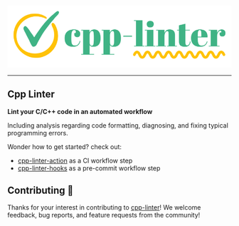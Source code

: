 <p align="center">
    <img src="/assets/readme-banner-small.png" min-width="320" min-height="88" alt="cpp-linter_brand_logo" />
</p>

---

## Cpp Linter

**Lint your C/C++ code in an automated workflow** 

Including analysis regarding code formatting, diagnosing, and fixing typical programming errors.

Wonder how to get started? check out:

* [cpp-linter-action](https://github.com/cpp-linter/cpp-linter-action) as a CI workflow step
* [cpp-linter-hooks](https://github.com/cpp-linter/cpp-linter-hooks) as a pre-commit workflow step

## Contributing 💪

Thanks for your interest in contributing to [cpp-linter](https://github.com/cpp-linter)! We welcome feedback, bug reports, and feature requests from the community!
